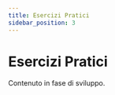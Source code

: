 ```yaml
---
title: Esercizi Pratici
sidebar_position: 3
---
```


# Esercizi Pratici

Contenuto in fase di sviluppo.
